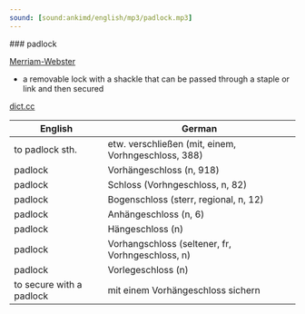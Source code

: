 ```yaml
---
sound: [sound:ankimd/english/mp3/padlock.mp3]
---
```


\### padlock

[Merriam-Webster](https://www.merriam-webster.com/dictionary/padlock)

- a removable lock with a shackle that can be passed through a staple or link and then secured

[dict.cc](https://www.dict.cc/padlock)

| English        | German       |
| -------------- | ------------ |
| to padlock sth. | etw. verschließen (mit, einem, Vorhngeschloss, 388) |
| padlock | Vorhängeschloss (n, 918) |
| padlock | Schloss (Vorhngeschloss, n, 82) |
| padlock | Bogenschloss (sterr, regional, n, 12) |
| padlock | Anhängeschloss (n, 6) |
| padlock | Hängeschloss (n) |
| padlock | Vorhangschloss (seltener, fr, Vorhngeschloss, n) |
| padlock | Vorlegeschloss (n) |
| to secure with a padlock | mit einem Vorhängeschloss sichern |
